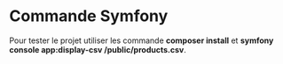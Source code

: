 # Commande Symfony

Pour tester le projet utiliser les commande **composer install** et **symfony console app:display-csv /public/products.csv**.
